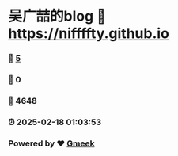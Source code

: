 # 吴广喆的blog :link: https://niffffty.github.io 
### :page_facing_up: [5](https://niffffty.github.io/tag.html) 
### :speech_balloon: 0 
### :hibiscus: 4648 
### :alarm_clock: 2025-02-18 01:03:53 
### Powered by :heart: [Gmeek](https://github.com/Meekdai/Gmeek)
